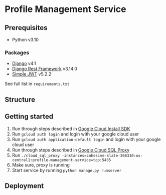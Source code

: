 #   Profile Management Service
##  Prerequisites
- Python v3.10

### Packages
- [Django](https://www.djangoproject.com/start/overview/) v4.1
- [Django Rest Framework](https://www.django-rest-framework.org/) v3.14.0
- [Simple JWT](https://django-rest-framework-simplejwt.readthedocs.io/en/latest/) v5.2.2

See full list in `requirements.txt`
##  Structure
##  Getting started
1. Run through steps described in [Google Cloud Install SDK](https://cloud.google.com/sql/docs/mysql/connect-instance-auth-proxy#macos-64-bit)
2. Run `gcloud auth login` and login with your google cloud user
3. Run `gcloud auth application-default login` and login with your google cloud user
4. Run through steps described in [Google Cloud SQL Proxy](https://cloud.google.com/sql/docs/mysql/quickstart-proxy-test#install-proxy)
5. Run `./cloud_sql_proxy -instances=cohesive-slate-368310:us-central1:profile-management-service=tcp:5435`
6. Make sure, proxy is running
7. Start service by running `python manage.py runserver`
##  Deployment